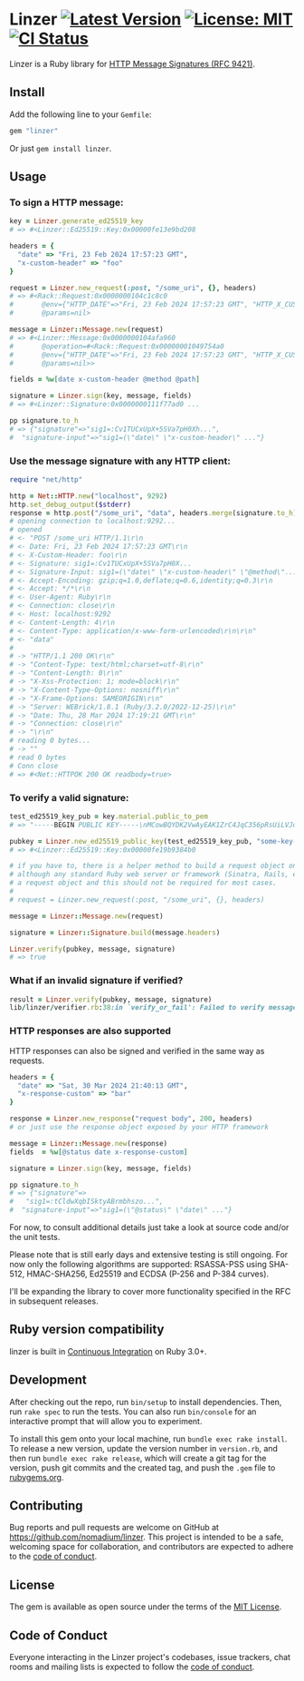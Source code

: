 # Linzer [![Latest Version][gem-badge]][gem-link] [![License: MIT][license-image]][license-link] [![CI Status][ci-image]][ci-link]

[gem-badge]: https://badge.fury.io/rb/linzer.svg
[gem-link]: https://rubygems.org/gems/linzer
[license-image]: https://img.shields.io/badge/license-MIT-blue.svg
[license-link]: https://github.com/nomadium/linzer/blob/master/LICENSE.txt
[ci-image]: https://github.com/nomadium/linzer/actions/workflows/main.yml/badge.svg?branch=master
[ci-link]: https://github.com/nomadium/linzer/actions/workflows/main.yml

Linzer is a Ruby library for [HTTP Message Signatures (RFC 9421)](https://www.rfc-editor.org/rfc/rfc9421.html).

## Install

Add the following line to your `Gemfile`:

```ruby
gem "linzer"
```

Or just `gem install linzer`.

## Usage

### To sign a HTTP message:

```ruby
key = Linzer.generate_ed25519_key
# => #<Linzer::Ed25519::Key:0x00000fe13e9bd208

headers = {
  "date" => "Fri, 23 Feb 2024 17:57:23 GMT",
  "x-custom-header" => "foo"
}

request = Linzer.new_request(:post, "/some_uri", {}, headers)
# => #<Rack::Request:0x0000000104c1c8c0
#       @env={"HTTP_DATE"=>"Fri, 23 Feb 2024 17:57:23 GMT", "HTTP_X_CUSTOM..."
#       @params=nil>

message = Linzer::Message.new(request)
# => #<Linzer::Message:0x0000000104afa960
#       @operation=#<Rack::Request:0x00000001049754a0
#       @env={"HTTP_DATE"=>"Fri, 23 Feb 2024 17:57:23 GMT", "HTTP_X_CUSTOM..."
#       @params=nil>>

fields = %w[date x-custom-header @method @path]

signature = Linzer.sign(key, message, fields)
# => #<Linzer::Signature:0x0000000111f77ad0 ...

pp signature.to_h
# => {"signature"=>"sig1=:Cv1TUCxUpX+5SVa7pH0Xh...",
#  "signature-input"=>"sig1=(\"date\" \"x-custom-header\" ..."}
```

### Use the message signature with any HTTP client:

```ruby
require "net/http"

http = Net::HTTP.new("localhost", 9292)
http.set_debug_output($stderr)
response = http.post("/some_uri", "data", headers.merge(signature.to_h))
# opening connection to localhost:9292...
# opened
# <- "POST /some_uri HTTP/1.1\r\n
# <- Date: Fri, 23 Feb 2024 17:57:23 GMT\r\n
# <- X-Custom-Header: foo\r\n
# <- Signature: sig1=:Cv1TUCxUpX+5SVa7pH0X...
# <- Signature-Input: sig1=(\"date\" \"x-custom-header\" \"@method\"...
# <- Accept-Encoding: gzip;q=1.0,deflate;q=0.6,identity;q=0.3\r\n
# <- Accept: */*\r\n
# <- User-Agent: Ruby\r\n
# <- Connection: close\r\n
# <- Host: localhost:9292
# <- Content-Length: 4\r\n
# <- Content-Type: application/x-www-form-urlencoded\r\n\r\n"
# <- "data"
#
# -> "HTTP/1.1 200 OK\r\n"
# -> "Content-Type: text/html;charset=utf-8\r\n"
# -> "Content-Length: 0\r\n"
# -> "X-Xss-Protection: 1; mode=block\r\n"
# -> "X-Content-Type-Options: nosniff\r\n"
# -> "X-Frame-Options: SAMEORIGIN\r\n"
# -> "Server: WEBrick/1.8.1 (Ruby/3.2.0/2022-12-25)\r\n"
# -> "Date: Thu, 28 Mar 2024 17:19:21 GMT\r\n"
# -> "Connection: close\r\n"
# -> "\r\n"
# reading 0 bytes...
# -> ""
# read 0 bytes
# Conn close
# => #<Net::HTTPOK 200 OK readbody=true>
```

### To verify a valid signature:

```ruby
test_ed25519_key_pub = key.material.public_to_pem
# => "-----BEGIN PUBLIC KEY-----\nMCowBQYDK2VwAyEAK1ZrC4JqC356pRsUiLVJdFZ3dAjo909VfWs1li33MCQ=\n-----END PUBLIC KEY-----\n"

pubkey = Linzer.new_ed25519_public_key(test_ed25519_key_pub, "some-key-ed25519")
# => #<Linzer::Ed25519::Key:0x00000fe19b9384b0

# if you have to, there is a helper method to build a request object on the server side
# although any standard Ruby web server or framework (Sinatra, Rails, etc) should expose
# a request object and this should not be required for most cases.
#
# request = Linzer.new_request(:post, "/some_uri", {}, headers)

message = Linzer::Message.new(request)

signature = Linzer::Signature.build(message.headers)

Linzer.verify(pubkey, message, signature)
# => true
```

### What if an invalid signature if verified?

```ruby
result = Linzer.verify(pubkey, message, signature)
lib/linzer/verifier.rb:38:in `verify_or_fail': Failed to verify message: Invalid signature. (Linzer::Error)
```

### HTTP responses are also supported

HTTP responses can also be signed and verified in the same way as requests.

```ruby
headers = {
  "date" => "Sat, 30 Mar 2024 21:40:13 GMT",
  "x-response-custom" => "bar"
}

response = Linzer.new_response("request body", 200, headers)
# or just use the response object exposed by your HTTP framework

message = Linzer::Message.new(response)
fields  = %w[@status date x-response-custom]

signature = Linzer.sign(key, message, fields)

pp signature.to_h
# => {"signature"=>
#   "sig1=:tCldwXqbISktyABrmbhszo...",
#  "signature-input"=>"sig1=(\"@status\" \"date\" ..."}

```

For now, to consult additional details just take a look at source code and/or the unit tests.

Please note that is still early days and extensive testing is still ongoing. For now only the following algorithms are supported: RSASSA-PSS using SHA-512, HMAC-SHA256, Ed25519 and ECDSA (P-256 and P-384 curves).

I'll be expanding the library to cover more functionality specified in the RFC
in subsequent releases.

## Ruby version compatibility

linzer is built in [Continuous Integration](https://github.com/nomadium/linzer/actions/workflows/main.yml) on Ruby 3.0+.

## Development

After checking out the repo, run `bin/setup` to install dependencies. Then, run `rake spec` to run the tests. You can also run `bin/console` for an interactive prompt that will allow you to experiment.

To install this gem onto your local machine, run `bundle exec rake install`. To release a new version, update the version number in `version.rb`, and then run `bundle exec rake release`, which will create a git tag for the version, push git commits and the created tag, and push the `.gem` file to [rubygems.org](https://rubygems.org).

## Contributing

Bug reports and pull requests are welcome on GitHub at https://github.com/nomadium/linzer. This project is intended to be a safe, welcoming space for collaboration, and contributors are expected to adhere to the [code of conduct](https://github.com/nomadium/linzer/blob/master/CODE_OF_CONDUCT.md).

## License

The gem is available as open source under the terms of the [MIT License](https://opensource.org/licenses/MIT).

## Code of Conduct

Everyone interacting in the Linzer project's codebases, issue trackers, chat rooms and mailing lists is expected to follow the [code of conduct](https://github.com/nomadium/linzer/blob/master/CODE_OF_CONDUCT.md).
